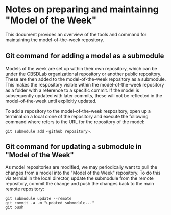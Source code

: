 # Notes on preparing and maintainng "Model of the Week"

This document provides an overview of the tools and command for maintaining the model-of-the-week repository. 

## Git command for adding a model as a submodule

Models of the week are set up within their own repository, which can be under the CBSDLab organizational repository or another public repository. These are then added to the model-of-the-week repository as a submodule. This makes the respository visible within the model-of-the-week repository as a folder with a reference to a specific commit. If the model is subsequently updated with later commits, these will not be reflected in the model-of-the-week until explicitly updated. 

To add a repository to the model-of-the-week respository, open up a terminal on a local clone of the repository and execute the following command where <github repository> refers to the URL for the repository of the model:

```
git submodule add <github repository>.
```
## Git command for updating a submodule in "Model of the Week" 

As model repositories are modified, we may periodically want to pull the changes from a model into the "Model of the Week" repository. To do this via termial in the local director, update the submodule from the remote repository, commit the change and push the changes back to the main remote repository:

```
git submodule update --remote
git commit -a -m "updated submodule..."
git push
```

